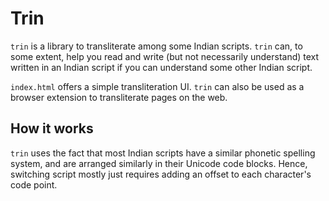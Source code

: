 # Trin

`trin` is a library to transliterate among some Indian scripts.
`trin` can, to some extent, help you read and write (but not necessarily understand)
text written in an Indian script if you can understand some other Indian script.

`index.html` offers a simple transliteration UI.
`trin` can also be used as a browser extension to transliterate pages on the web.

## How it works

`trin` uses the fact that most Indian scripts have a similar phonetic spelling system,
and are arranged similarly in their Unicode code blocks.
Hence, switching script mostly just requires adding an offset to each character's code point.
